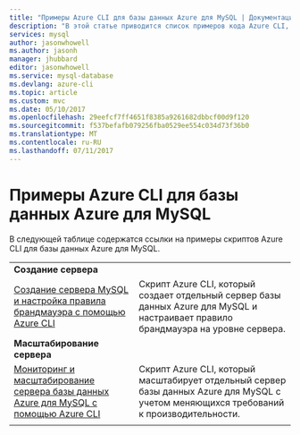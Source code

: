 ```yaml
---
title: "Примеры Azure CLI для базы данных Azure для MySQL | Документация Майкрософт"
description: "В этой статье приводится список примеров кода Azure CLI, доступных для взаимодействия с базой данных Azure для MySQL."
services: mysql
author: jasonwhowell
ms.author: jasonh
manager: jhubbard
editor: jasonwhowell
ms.service: mysql-database
ms.devlang: azure-cli
ms.topic: article
ms.custom: mvc
ms.date: 05/10/2017
ms.openlocfilehash: 29eefcf7ff4651f8385a9261682dbbcf00d9f120
ms.sourcegitcommit: f537befafb079256fba0529ee554c034d73f36b0
ms.translationtype: MT
ms.contentlocale: ru-RU
ms.lasthandoff: 07/11/2017
---
```

# <a name="azure-cli-samples-for-azure-database-for-mysql"></a>Примеры Azure CLI для базы данных Azure для MySQL 
В следующей таблице содержатся ссылки на примеры скриптов Azure CLI для базы данных Azure для MySQL.

| |  |
|---|---|
|**Создание сервера**||
| [Создание сервера MySQL и настройка правила брандмауэра с помощью Azure CLI](./scripts/sample-create-server-and-firewall-rule.md?toc=%2fcli%2fazure%2ftoc.json) | Скрипт Azure CLI, который создает отдельный сервер базы данных Azure для MySQL и настраивает правило брандмауэра на уровне сервера. |
|**Масштабирование сервера**||
| [Мониторинг и масштабирование сервера базы данных Azure для MySQL с помощью Azure CLI](./scripts/sample-scale-server.md?toc=%2fcli%2fazure%2ftoc.json) | Скрипт Azure CLI, который масштабирует отдельный сервер базы данных Azure для MySQL с учетом меняющихся требований к производительности. |
|||
